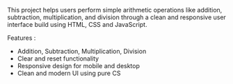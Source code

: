 This project helps users perform simple arithmetic operations like addition, subtraction, multiplication, and division through a clean and responsive user interface build using HTML, CSS and JavaScript.

Features :
- Addition, Subtraction, Multiplication, Division
- Clear and reset functionality
- Responsive design for mobile and desktop
- Clean and modern UI using pure CS
